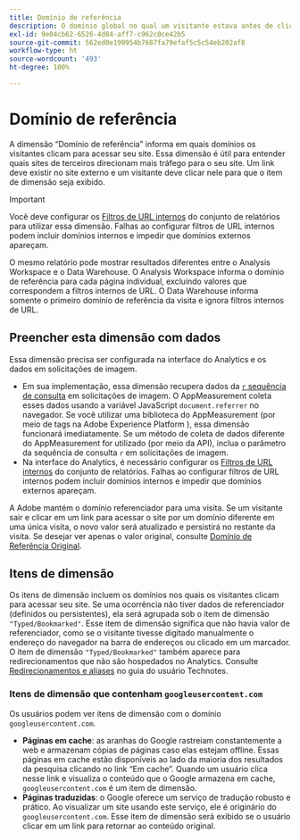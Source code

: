 ```yaml
---
title: Domínio de referência
description: O domínio global no qual um visitante estava antes de clicar para acessar o site.
exl-id: 9e04cb62-6526-4d84-aff7-c962c0ce42b5
source-git-commit: 562ed0e190954b7687fa79efaf5c5c54eb202af8
workflow-type: ht
source-wordcount: '493'
ht-degree: 100%

---
```


# Domínio de referência

A dimensão “Domínio de referência” informa em quais domínios os visitantes clicam para acessar seu site. Essa dimensão é útil para entender quais sites de terceiros direcionam mais tráfego para o seu site. Um link deve existir no site externo e um visitante deve clicar nele para que o item de dimensão seja exibido.

>[!IMPORTANT]
>
>Você deve configurar os [Filtros de URL internos](/help/admin/admin/internal-url-filter-admin.md) do conjunto de relatórios para utilizar essa dimensão. Falhas ao configurar filtros de URL internos podem incluir domínios internos e impedir que domínios externos apareçam.

O mesmo relatório pode mostrar resultados diferentes entre o Analysis Workspace e o Data Warehouse. O Analysis Workspace informa o domínio de referência para cada página individual, excluindo valores que correspondem a filtros internos de URL. O Data Warehouse informa somente o primeiro domínio de referência da visita e ignora filtros internos de URL.

## Preencher esta dimensão com dados

Essa dimensão precisa ser configurada na interface do Analytics e os dados em solicitações de imagem.

* Em sua implementação, essa dimensão recupera dados da [`r` sequência de consulta](/help/implement/validate/query-parameters.md) em solicitações de imagem. O AppMeasurement coleta esses dados usando a variável JavaScript `document.referrer` no navegador. Se você utilizar uma biblioteca do AppMeasurement (por meio de tags na Adobe Experience Platform ), essa dimensão funcionará imediatamente. Se um método de coleta de dados diferente do AppMeasurement for utilizado (por meio da API), inclua o parâmetro da sequência de consulta `r` em solicitações de imagem.
* Na interface do Analytics, é necessário configurar os [Filtros de URL internos](/help/admin/admin/internal-url-filter-admin.md) do conjunto de relatórios. Falhas ao configurar filtros de URL internos podem incluir domínios internos e impedir que domínios externos apareçam.

A Adobe mantém o domínio referenciador para uma visita. Se um visitante sair e clicar em um link para acessar o site por um domínio diferente em uma única visita, o novo valor será atualizado e persistirá no restante da visita. Se desejar ver apenas o valor original, consulte [Domínio de Referência Original](original-referring-domain.md).

## Itens de dimensão

Os itens de dimensão incluem os domínios nos quais os visitantes clicam para acessar seu site. Se uma ocorrência não tiver dados de referenciador (definidos ou persistentes), ela será agrupada sob o item de dimensão `"Typed/Bookmarked"`. Esse item de dimensão significa que não havia valor de referenciador, como se o visitante tivesse digitado manualmente o endereço do navegador na barra de endereços ou clicado em um marcador. O item de dimensão `"Typed/Bookmarked"` também aparece para redirecionamentos que não são hospedados no Analytics. Consulte [Redirecionamentos e aliases](/help/technotes/redirects.md) no guia do usuário Technotes.

### Itens de dimensão que contenham `googleusercontent.com`

Os usuários podem ver itens de dimensão com o domínio `googleusercontent.com`.

* **Páginas em cache**: as aranhas do Google rastreiam constantemente a web e armazenam cópias de páginas caso elas estejam offline. Essas páginas em cache estão disponíveis ao lado da maioria dos resultados da pesquisa clicando no link “Em cache”. Quando um usuário clica nesse link e visualiza o conteúdo que o Google armazena em cache, `googleusercontent.com` é um item de dimensão.
* **Páginas traduzidas**: o Google oferece um serviço de tradução robusto e prático. Ao visualizar um site usando este serviço, ele é originário do `googleusercontent.com`. Esse item de dimensão será exibido se o usuário clicar em um link para retornar ao conteúdo original.
